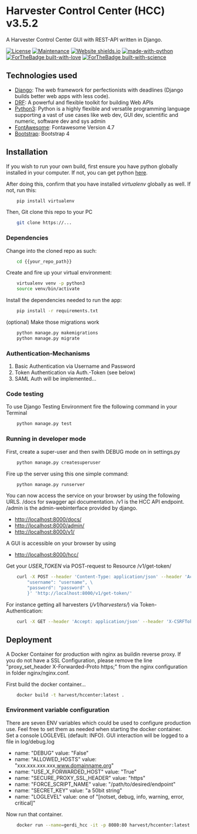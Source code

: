 # Harvester Control Center (HCC) v3.5.2

A Harvester Control Center GUI with REST-API written in Django.

[![License](https://img.shields.io/badge/License-Apache%202.0-blue.svg)](https://opensource.org/licenses/Apache-2.0)
[![Maintenance](https://img.shields.io/badge/Maintained%3F-yes-green.svg)](https://code.gerdi-project.de/projects/HAR/repos/harvestercontrolcenter/browse)
[![Website shields.io](https://img.shields.io/website-up-down-green-red/http/shields.io.svg)](https://www.test.gerdi.org/harvest/hccenter/hcc/)
[![made-with-python](https://img.shields.io/badge/Made%20with-Python-1f425f.svg)](https://www.python.org/)
[![ForTheBadge built-with-love](http://ForTheBadge.com/images/badges/built-with-love.svg)](http://www.gerdi-project.de/)
[![ForTheBadge built-with-science](http://ForTheBadge.com/images/badges/built-with-science.svg)](https://www.tu-dresden.de/zih/)

## Technologies used

* [Django](https://www.djangoproject.com/): The web framework for perfectionists with deadlines (Django builds better web apps with less code).
* [DRF](https://www.django-rest-framework.org/): A powerful and flexible toolkit for building Web APIs
* [Python3](http://www.python.org): Python is a highly flexible and versatile programming language supporting a vast of use cases like web dev, GUI dev, scientific and numeric, software dev and sys admin
* [FontAwesome](https://fontawesome.com/v4.7.0/icons/): Fontawesome Version 4.7
* [Bootstrap](https://getbootstrap.com/docs/4.1/getting-started/introduction/): Bootstrap 4

## Installation

If you wish to run your own build, first ensure you have python globally installed in your computer. If not, you can get python [here](https://www.python.org").

After doing this, confirm that you have installed _virtualenv_ globally as well. If not, run this:

```bash
    pip install virtualenv
```

Then, Git clone this repo to your PC

```bash
    git clone https://...
```

### Dependencies

Change into the cloned repo as such:

```bash
    cd {{your_repo_path}}
```

Create and fire up your virtual environment:

```bash
    virtualenv venv -p python3
    source venv/bin/activate
```

Install the dependencies needed to run the app:

```bash
    pip install -r requirements.txt
```

(optional) Make those migrations work

```bash
    python manage.py makemigrations
    python manage.py migrate
```

### Authentication-Mechanisms

   1. Basic Authentication via Username and Password
   2. Token Authentication via Auth.-Token (see below)
   3. SAML Auth will be implemented...

### Code testing

To use Django Testing Environment fire the following command in your Terminal

```bash
    python manage.py test
```

### Running in developer mode

First, create a super-user and then swith DEBUG mode on in settings.py

```bash
    python manage.py createsuperuser
```

Fire up the server using this one simple command:

```bash
    python manage.py runserver
```

You can now access the service on your browser by using the following URLS. /docs for swagger api documentation. /v1 is the HCC API endpoint. /admin is the admin-webinterface provided by django.

* <http://localhost:8000/docs/>
* <http://localhost:8000/admin/>
* <http://localhost:8000/v1/>

A GUI is accessible on your browser by using

* <http://localhost:8000/hcc/>

Get your _USER_TOKEN_ via POST-request to Resource /v1/get-token/

```bash
    curl -X POST --header 'Content-Type: application/json' --header 'Accept: application/json' -d '{ \
        "username": "username", \
        "password": "password" \
        }' 'http://localhost:8000/v1/get-token/'
```

For instance getting all harvesters (_/v1/harvesters/_) via Token-Authentication:

```bash
    curl -X GET --header 'Accept: application/json' --header 'X-CSRFToken: AJcweNkQirt51Z2lg0c94FujhSNYFiu5grZLR2N4D8r1X2wrUaUlK8EOieEStFR9' --header 'Authorization: Token [USER_TOKEN]' 'http://localhost:8000/v1/harvesters/'
```

## Deployment

A Docker Container for production with nginx as buildin reverse proxy.
If you do not have a SSL Configuration, please remove the line
"proxy_set_header X-Forwarded-Proto https;" from the nginx configuration
in folder nginx/nginx.conf.

First build the docker container...

```bash
    docker build -t harvest/hccenter:latest .
```

### Environment variable configuration

There are seven ENV variables which could be used to configure production use. Feel free to set them as needed when starting the docker container. Set a console LOGLEVEL (default: INFO). GUI interaction will be logged to a file in log/debug.log

* name: "DEBUG" value: "False"
* name: "ALLOWED_HOSTS" value: "xxx.xxx.xxx.xxx,www.domainname.org"
* name: "USE_X_FORWARDED_HOST" value: "True"
* name: "SECURE_PROXY_SSL_HEADER" value: "https"
* name: "FORCE_SCRIPT_NAME" value: "/path/to/desired/endpoint"
* name: "SECRET_KEY" value: "a 50bit string"
* name: "LOGLEVEL" value: one of "[notset, debug, info, warning, error, critical]"

Now run that container.

```bash
    docker run --name=gerdi_hcc -it -p 8080:80 harvest/hccenter:latest
```
